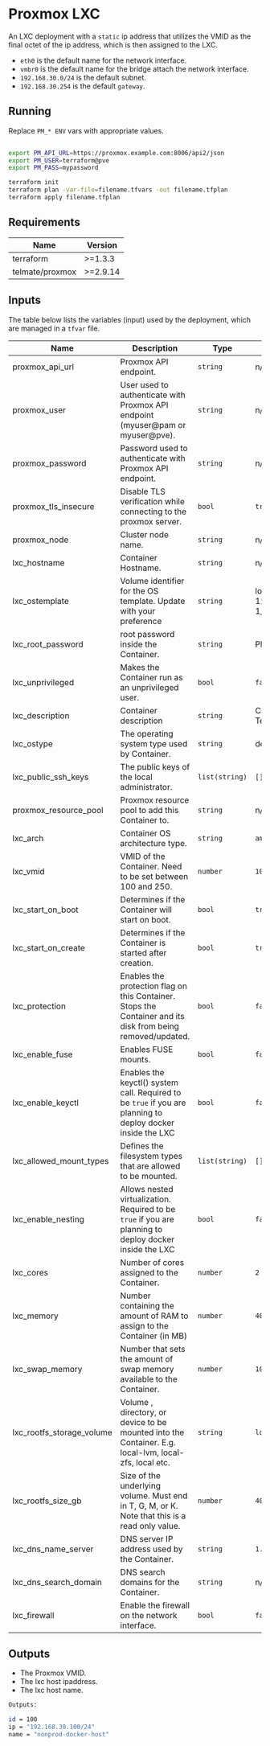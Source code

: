 # Proxmox LXC 

An LXC deployment with a `static` ip address that utilizes the VMID as the final octet of the ip address, which is then assigned to the LXC.

- `eth0` is the default name for the network interface.
- `vmbr0` is the default name for the bridge  attach the network interface.
- `192.168.30.0/24` is the default subnet.
- `192.168.30.254` is the default `gateway`.

## Running

Replace `PM_* ENV` vars with appropriate values.

```bash
 
export PM_API_URL=https://proxmox.example.com:8006/api2/json
export PM_USER=terraform@pve 
export PM_PASS=mypassword 
```

```bash
terraform init
terraform plan -var-file=filename.tfvars -out filename.tfplan
terraform apply filename.tfplan
```

## Requirements

| Name | Version |
|------|---------|
| terraform | >=1.3.3|
| telmate/proxmox | >=2.9.14 |


## Inputs

The table below lists the variables (input) used by the deployment, which are managed in a `tfvar` file.

| Name | Description | Type | Default | Required |
|------|-------------|------|---------|:--------:|
| proxmox_api_url | Proxmox API endpoint. | `string` | n/a | yes |
| proxmox_user | User used to authenticate with Proxmox API endpoint (myuser@pam or myuser@pve). | `string` | n/a | yes|
| proxmox_password | Password used to authenticate with Proxmox API endpoint. | `string` | n/a | yes|
| proxmox_tls_insecure | Disable TLS verification while connecting to the proxmox server. | `bool` | `true` | yes |
| proxmox_node | Cluster node name. | `string` | n/a | yes |
| lxc_hostname | Container Hostname. | `string` | n/a | yes |
| lxc_ostemplate | Volume identifier for the OS template. Update with your preference | `string` | local:vztmpl/debian-12-standard_12.2-1_amd64.tar.zst | yes |
| lxc_root_password | root password inside the Container. | `string` | PleaseChangeMe | yes |
| lxc_unprivileged | Makes the Container run as an unprivileged user.| `bool` | `false` | no |
| lxc_description | Container description| `string` | Created with Terraform| no|
| lxc_ostype | The operating system type used by Container.| `string` | debian | no|
| lxc_public_ssh_keys | The public keys of the local administrator.| `list(string)`| `[]`| no|
| proxmox_resource_pool | Proxmox resource pool to add this Container to.| `string` | n/a |yes|
| lxc_arch| Container OS architecture type. | `string` | `amd64` | no |
| lxc_vmid | VMID of the Container. Need to be set between 100 and 250.| `number`| `100` | yes|
| lxc_start_on_boot| Determines if the Container will start on boot.| `bool` | `true` | no|
| lxc_start_on_create |Determines if the Container is started after creation.| `bool`| `true`|no|
|lxc_protection | Enables the protection flag on this Container. Stops the Container and its disk from being removed/updated.| `bool`| `false` | no |
| lxc_enable_fuse | Enables FUSE mounts. | `bool`| `false` | no |
| lxc_enable_keyctl | Enables the keyctl() system call. Required to be `true` if you are planning to deploy docker inside the LXC| `bool`| `false` | no |
|lxc_allowed_mount_types| Defines the filesystem types that are allowed to be mounted.| `list(string)` | `[]` | no |
|lxc_enable_nesting | Allows nested virtualization. Required to be `true` if you are planning to deploy docker inside the LXC | `bool` | `false` | no|
|lxc_cores | Number of cores assigned to the Container. | `number` | `2` | no|
|lxc_memory | Number containing the amount of RAM to assign to the Container (in MB) | `number` | `4096` | yes|
|lxc_swap_memory | Number that sets the amount of swap memory available to the Container. |`number` | `1024` | yes |
| lxc_rootfs_storage_volume | Volume , directory, or device to be mounted into the Container. E.g. local-lvm, local-zfs, local etc. | `string`| `local-lvm` | yes|
|lxc_rootfs_size_gb | Size of the underlying volume. Must end in T, G, M, or K. Note that this is a read only value. | `number` | `40` | yes |
|lxc_dns_name_server | DNS server IP address used by the Container.| `string` | `1.1.1.1`| yes|
| lxc_dns_search_domain | DNS search domains for the Container. | `string` | n/a | no |
|lxc_firewall | Enable the firewall on the network interface. | `bool` | `false` | no|

## Outputs

- The Proxmox VMID.
- The lxc host ipaddress.
- The lxc host name.

```bash
Outputs:

id = 100
ip = "192.168.30.100/24"
name = "nonprod-docker-host"

```
